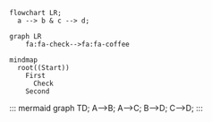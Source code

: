 ``` mermaid
flowchart LR;
  a --> b & c --> d;  
```
```mermaid
graph LR
    fa:fa-check-->fa:fa-coffee
```
```mermaid
mindmap
  root((Start))
    First
      Check
    Second
```

::: mermaid
graph TD;
    A-->B;
    A-->C;
    B-->D;
    C-->D;
:::